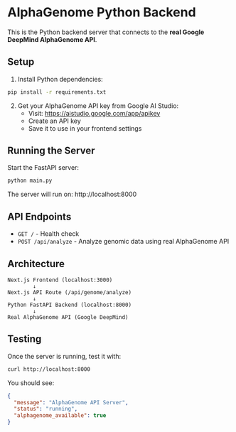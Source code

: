 ﻿# AlphaGenome Python Backend

This is the Python backend server that connects to the **real Google DeepMind AlphaGenome API**.

## Setup

1. Install Python dependencies:
```bash
pip install -r requirements.txt
```

2. Get your AlphaGenome API key from Google AI Studio:
   - Visit: https://aistudio.google.com/app/apikey
   - Create an API key
   - Save it to use in your frontend settings

## Running the Server

Start the FastAPI server:
```bash
python main.py
```

The server will run on: http://localhost:8000

## API Endpoints

- `GET /` - Health check
- `POST /api/analyze` - Analyze genomic data using real AlphaGenome API

## Architecture

```
Next.js Frontend (localhost:3000)
        ↓
Next.js API Route (/api/genome/analyze)
        ↓
Python FastAPI Backend (localhost:8000)
        ↓
Real AlphaGenome API (Google DeepMind)
```

## Testing

Once the server is running, test it with:
```bash
curl http://localhost:8000
```

You should see:
```json
{
  "message": "AlphaGenome API Server",
  "status": "running",
  "alphagenome_available": true
}

